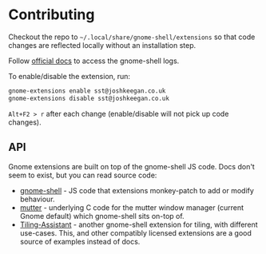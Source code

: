 # Contributing

Checkout the repo to `~/.local/share/gnome-shell/extensions` so that code changes are reflected locally without an installation step.

Follow [official docs](https://gjs.guide/extensions/development/creating.html#enabling-the-extension) to access the gnome-shell logs.

To enable/disable the extension, run:
```bash
gnome-extensions enable sst@joshkeegan.co.uk
gnome-extensions disable sst@joshkeegan.co.uk
```

`Alt+F2 > r` after each change (enable/disable will not pick up code changes).

## API
Gnome extensions are built on top of the gnome-shell JS code. Docs don't seem to exist, but you can read source code:
 - [gnome-shell](https://gitlab.gnome.org/GNOME/gnome-shell/) - JS code that extensions monkey-patch to add or modify behaviour.
 - [mutter](https://gitlab.gnome.org/GNOME/mutter) - underlying C code for the mutter window manager (current Gnome default) which gnome-shell sits on-top of.
 - [Tiling-Assistant](https://github.com/Leleat/Tiling-Assistant) - another gnome-shell extension for tiling, with different use-cases. This, and other compatibly licensed extensions are a good source of examples instead of docs.